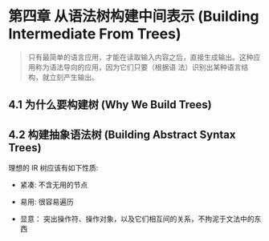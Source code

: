 # 第四章 从语法树构建中间表示 (Building Intermediate From Trees)

> 只有最简单的语言应用，才能在读取输入内容之后，直接生成输出。这种应用称为语法导向的应用，因为它们只要（根据语
法）识别出某种语言结构，就立刻产生输出。

## 4.1 为什么要构建树 (Why We Build Trees)

## 4.2 构建抽象语法树 (Building Abstract Syntax Trees)

理想的 IR 树应该有如下性质:

* 紧凑: 不含无用的节点

* 易用: 很容易遍历

* 显意： 突出操作符、操作对象，以及它们相互间的关系，不拘泥于文法中的东西

